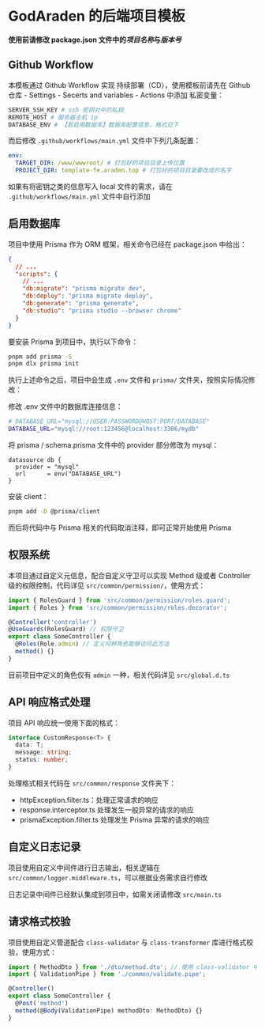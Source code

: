 # GodAraden 的后端项目模板

**使用前请修改 package.json 文件中的*项目名称*与*版本号***

## Github Workflow

本模板通过 Github Workflow 实现 持续部署（CD），使用模板前请先在 Github 仓库 - Settings - Secerts and variables - Actions 中添加 私密变量：

```bash
SERVER_SSH_KEY # ssh 密钥对中的私钥
REMOTE_HOST # 服务器主机 ip
DATABASE_ENV # 【若启用数据库】数据库配置信息，格式见下
```

而后修改 `.github/workflows/main.yml` 文件中下列几条配置：

```yaml
env:
  TARGET_DIR: /www/wwwroot/ # 打包好的项目目录上传位置
  PROJECT_DIR: template-fe.araden.top # 打包好的项目目录要改成的名字
```

如果有将密钥之类的信息写入 local 文件的需求，请在 `.github/workflows/main.yml` 文件中自行添加

## 启用数据库

项目中使用 Prisma 作为 ORM 框架，相关命令已经在 package.json 中给出：

```json
{
  // ...
  "scripts": {
    // ...
    "db:migrate": "prisma migrate dev",
    "db:deploy": "prisma migrate deploy",
    "db:generate": "prisma generate",
    "db:studio": "prisma studio --browser chrome"
  }
}
```

要安装 Prisma 到项目中，执行以下命令：

```bash
pnpm add prisma -S
pnpm dlx prisma init
```

执行上述命令之后，项目中会生成 `.env` 文件和 `prisma/` 文件夹，按照实际情况修改：

修改 .env 文件中的数据库连接信息：

```bash
# DATABASE_URL="mysql://USER:PASSWORD@HOST:PORT/DATABASE"
DATABASE_URL="mysql://root:123456@localhost:3306/mydb"
```

将 prisma / schema.prisma 文件中的 provider 部分修改为 mysql：

```prisma
datasource db {
  provider = "mysql"
  url      = env("DATABASE_URL")
}
```

安装 client：

```bash
pnpm add -D @prisma/client
```

而后将代码中与 Prisma 相关的代码取消注释，即可正常开始使用 Prisma

## 权限系统

本项目通过自定义元信息，配合自定义守卫可以实现 Method 级或者 Controller 级的权限控制，代码详见 `src/common/permission/`，使用方式：

```typescript
import { RolesGuard } from 'src/common/permission/roles.guard';
import { Roles } from 'src/common/permission/roles.decorator';

@Controller('controller')
@UseGuards(RolesGuard) // 权限守卫
export class SomeController {
  @Roles(Role.admin) // 定义何种角色能够访问此方法
  method() {}
}
```

目前项目中定义的角色仅有 `admin` 一种，相关代码详见 `src/global.d.ts`

## API 响应格式处理

项目 API 响应统一使用下面的格式：

```typescript
interface CustomResponse<T> {
  data: T;
  message: string;
  status: number;
}
```

处理格式相关代码在 `src/common/response` 文件夹下：

- httpException.filter.ts：处理正常请求的响应
- response.interceptor.ts 处理发生一般异常的请求的响应
- prismaException.filter.ts 处理发生 Prisma 异常的请求的响应

## 自定义日志记录

项目使用自定义中间件进行日志输出，相关逻辑在 `src/common/logger.middleware.ts`，可以根据业务需求自行修改

日志记录中间件已经默认集成到项目中，如需关闭请修改 `src/main.ts`

## 请求格式校验

项目使用自定义管道配合 `class-validator` 与 `class-transformer` 库进行格式校验，使用方式：

```typescript
import { MethodDto } from './dto/method.dto'; // 使用 class-validator 中装饰器修饰属性后的类，可以起到校验功能
import { ValidationPipe } from './common/validate.pipe';

@Controller()
export class SomeController {
  @Post('method')
  method(@Body(ValidationPipe) methodDto: MethodDto) {}
}
```
